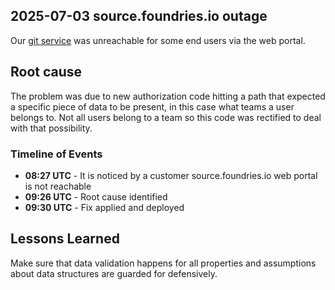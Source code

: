 ## 2025-07-03 source.foundries.io outage

Our [git service](https://source.foundries.io) was unreachable for some end users via the web portal.

## Root cause

The problem was due to new authorization code hitting a path that expected a specific piece of data to be present, in this case what teams a user belongs to.
Not all users belong to a team so this code was rectified to deal with that possibility.

### Timeline of Events

- **08:27 UTC** - It is noticed by a customer source.foundries.io web portal is not reachable
- **09:26 UTC** - Root cause identified
- **09:30 UTC** - Fix applied and deployed

## Lessons Learned

Make sure that data validation happens for all properties and assumptions about data structures are guarded for defensively.
